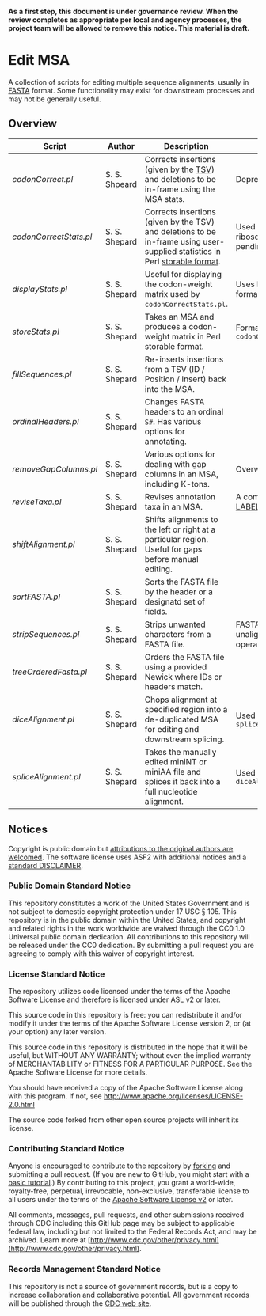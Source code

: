 **As a first step, this document is under governance review. When the review completes as appropriate per local and agency processes, the project team will be allowed to remove this notice. This material is draft.**

# Edit MSA

A collection of scripts for editing multiple sequence alignments, usually in [FASTA](https://en.wikipedia.org/wiki/FASTA_format) format. Some functionality may exist for downstream processes and may not be generally useful.

## Overview

| Script                 | Author        | Description                                                                                                                                                      | Notes                                                               |
| ---------------------- | ------------- | ---------------------------------------------------------------------------------------------------------------------------------------------------------------- | ------------------------------------------------------------------- |
| *codonCorrect.pl*      | S. S. Shpeard | Corrects insertions (given by the [TSV](https://en.wikipedia.org/wiki/Tab-separated_values)) and deletions to be in-frame using the MSA stats.                   | Deprecated.                                                         |
| *codonCorrectStats.pl* | S. S. Shepard | Corrects insertions (given by the TSV) and deletions to be in-frame using user-supplied statistics in Perl [storable format](https://perldoc.perl.org/Storable). | Used by dais-ribosome (GitHub pending).                             |
| *displayStats.pl*      | S. S. Shepard | Useful for displaying the codon-weight matrix used by `codonCorrectStats.pl`.                                                                                    | Uses Perl storable format.                                          |
| *storeStats.pl*        | S. S. Shepard | Takes an MSA and produces a codon-weight matrix in Perl storable format.                                                                                         | Format used by `codonCorrectStats.pl`                               |
| *fillSequences.pl*     | S. S. Shepard | Re-inserts insertions from a TSV (ID / Position / Insert) back into the MSA.                                                                                     |                                                                     |
| *ordinalHeaders.pl*    | S. S. Shepard | Changes FASTA headers to an ordinal `S#`. Has various options for annotating.                                                                                    |                                                                     |
| *removeGapColumns.pl*  | S. S. Shepard | Various options for dealing with gap columns in an MSA, including K-tons.                                                                                        | Overwrites in-place                                                 |
| *reviseTaxa.pl*        | S. S. Shepard | Revises annotation taxa in an MSA.                                                                                                                               | A component of the [LABEL MS](https://wonder.cdc.gov/amd/flu/label) |
| *shiftAlignment.pl* | S. S. Shepard | Shifts alignments to the left or right at a particular region. Useful for gaps before manual editing. ||
| *sortFASTA.pl*         | S. S. Shepard | Sorts the FASTA file by the header or a designatd set of fields.                                                                                                                              |                                                                     |
| *stripSequences.pl* | S. S. Shepard | Strips unwanted characters from a FASTA file. | FASTA may be unaligned after this operation. |
| *treeOrderedFasta.pl* | S. S. Shepard | Orders the FASTA file using a provided Newick where IDs or headers match. ||
| *diceAlignment.pl*     | S. S. Shepard | Chops alignment at specified region into a de-duplicated MSA for editing and downstream splicing.                                                                | Used in tandem with `spliceAlignment.pl`                            |
| *spliceAlignment.pl*   | S. S. Shepard | Takes the manually edited miniNT or miniAA file and splices it back into a full nucleotide alignment.                                                            | Used in tandem with `diceAlignment.pl`                              |

## Notices

Copyright is public domain but [attributions to the original authors are welcomed](CITATION.bib). The software license uses ASF2 with additional notices and a [standard DISCLAIMER](DISCLAIMER.md).

### Public Domain Standard Notice

This repository constitutes a work of the United States Government and is not subject to domestic copyright protection under 17 USC § 105. This repository is in the public domain within the United States, and copyright and related rights in the work worldwide are waived through the CC0 1.0 Universal public domain dedication. All contributions to this repository will be released under the CC0 dedication. By submitting a pull request you are agreeing to comply with this waiver of copyright interest.

### License Standard Notice

The repository utilizes code licensed under the terms of the Apache Software
License and therefore is licensed under ASL v2 or later.

This source code in this repository is free: you can redistribute it and/or modify it under
the terms of the Apache Software License version 2, or (at your option) any
later version.

This source code in this repository is distributed in the hope that it will be useful, but WITHOUT ANY
WARRANTY; without even the implied warranty of MERCHANTABILITY or FITNESS FOR A
PARTICULAR PURPOSE. See the Apache Software License for more details.

You should have received a copy of the Apache Software License along with this
program. If not, see <http://www.apache.org/licenses/LICENSE-2.0.html>

The source code forked from other open source projects will inherit its license.

### Contributing Standard Notice

Anyone is encouraged to contribute to the repository by [forking](https://help.github.com/articles/fork-a-repo)
and submitting a pull request. (If you are new to GitHub, you might start with a
[basic tutorial](https://help.github.com/articles/set-up-git).) By contributing
to this project, you grant a world-wide, royalty-free, perpetual, irrevocable,
non-exclusive, transferable license to all users under the terms of the
[Apache Software License v2](http://www.apache.org/licenses/LICENSE-2.0.html) or
later.

All comments, messages, pull requests, and other submissions received through
CDC including this GitHub page may be subject to applicable federal law, including but not limited to the Federal Records Act, and may be archived. Learn more at [http://www.cdc.gov/other/privacy.html](http://www.cdc.gov/other/privacy.html).

### Records Management Standard Notice

This repository is not a source of government records, but is a copy to increase
collaboration and collaborative potential. All government records will be
published through the [CDC web site](http://www.cdc.gov).
